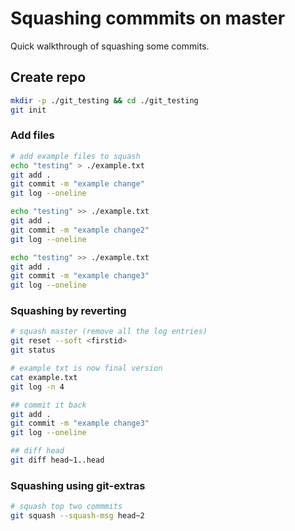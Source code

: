 # Squashing commmits on master
Quick walkthrough of squashing some commits.
## Create repo
```sh
mkdir -p ./git_testing && cd ./git_testing
git init
```

### Add files 
```sh
# add example files to squash
echo "testing" > ./example.txt
git add .
git commit -m "example change"
git log --oneline

echo "testing" >> ./example.txt
git add .
git commit -m "example change2"
git log --oneline

echo "testing" >> ./example.txt
git add .
git commit -m "example change3"
git log --oneline
```

### Squashing by reverting
```sh
# squash master (remove all the log entries)
git reset --soft <firstid>
git status

# example txt is now final version 
cat example.txt
git log -n 4

## commit it back
git add .
git commit -m "example change3"
git log --oneline

## diff head 
git diff head~1..head
```

### Squashing using git-extras
```sh
# squash top two commmits
git squash --squash-msg head~2                         
```